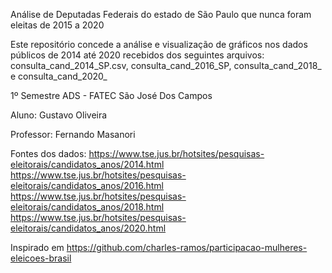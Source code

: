 Análise de Deputadas Federais do estado de São Paulo que nunca foram eleitas de 2015 a 2020

Este repositório concede a análise e visualização de gráficos nos dados públicos de 2014 até 2020 recebidos dos seguintes arquivos: consulta_cand_2014_SP.csv, consulta_cand_2016_SP, consulta_cand_2018_ e consulta_cand_2020_

1º Semestre ADS - FATEC São José Dos Campos

Aluno: Gustavo Oliveira

Professor: Fernando Masanori

Fontes dos dados: https://www.tse.jus.br/hotsites/pesquisas-eleitorais/candidatos_anos/2014.html https://www.tse.jus.br/hotsites/pesquisas-eleitorais/candidatos_anos/2016.html https://www.tse.jus.br/hotsites/pesquisas-eleitorais/candidatos_anos/2018.html https://www.tse.jus.br/hotsites/pesquisas-eleitorais/candidatos_anos/2020.html

Inspirado em https://github.com/charles-ramos/participacao-mulheres-eleicoes-brasil
